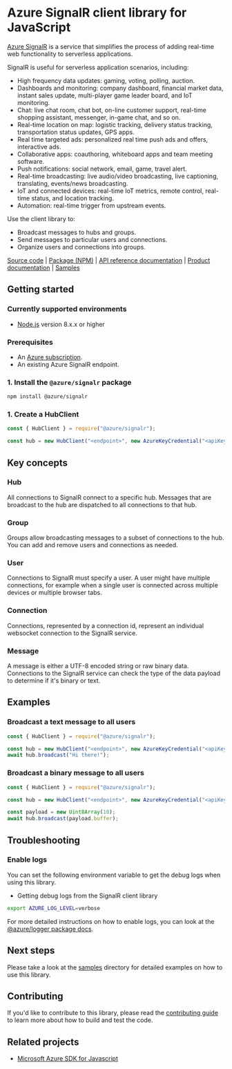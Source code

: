 # Azure SignalR client library for JavaScript

[Azure SignalR](https://docs.microsoft.com/en-us/azure/azure-signalr/signalr-overview/) is a service that simplifies the process of adding real-time web functionality to serverless applications.

SignalR is useful for serverless application scenarios, including:

- High frequency data updates: gaming, voting, polling, auction.
- Dashboards and monitoring: company dashboard, financial market data, instant sales update, multi-player game leader board, and IoT monitoring.
- Chat: live chat room, chat bot, on-line customer support, real-time shopping assistant, messenger, in-game chat, and so on.
- Real-time location on map: logistic tracking, delivery status tracking, transportation status updates, GPS apps.
- Real time targeted ads: personalized real time push ads and offers, interactive ads.
- Collaborative apps: coauthoring, whiteboard apps and team meeting software.
- Push notifications: social network, email, game, travel alert.
- Real-time broadcasting: live audio/video broadcasting, live captioning, translating, events/news broadcasting.
- IoT and connected devices: real-time IoT metrics, remote control, real-time status, and location tracking.
- Automation: real-time trigger from upstream events.

Use the client library to:

- Broadcast messages to hubs and groups.
- Send messages to particular users and connections.
- Organize users and connections into groups.

[Source code](https://github.com/Azure/azure-sdk-for-js/blob/master/sdk/signalr/signalr/) |
[Package (NPM)](https://www.npmjs.com/package/@azure/signalr) |
[API reference documentation](TBD) |
[Product documentation](https://docs.microsoft.com/en-us/azure/azure-signalr/signalr-overview/) |
[Samples](https://github.com/Azure/azure-sdk-for-js/blob/master/sdk/signalr/signalr/samples)

## Getting started

### Currently supported environments

- [Node.js](https://nodejs.org/) version 8.x.x or higher

### Prerequisites

- An [Azure subscription][azure_sub].
- An existing Azure SignalR endpoint.

### 1. Install the `@azure/signalr` package

```bash
npm install @azure/signalr
```

### 1. Create a HubClient

```js
const { HubClient } = require("@azure/signalr");

const hub = new HubClient("<endpoint>", new AzureKeyCredential("<apiKey>"), "hubName");
```

## Key concepts

### Hub

All connections to SignalR connect to a specific hub. Messages that are broadcast to the hub are dispatched to all connections to that hub.

### Group

Groups allow broadcasting messages to a subset of connections to the hub. You can add and remove users and connections as needed.

### User

Connections to SignalR must specify a user. A user might have multiple connections, for example when a single user is connected across multiple devices or multiple browser tabs.

### Connection

Connections, represented by a connection id, represent an individual websocket connection to the SignalR service.

### Message

A message is either a UTF-8 encoded string or raw binary data. Connections to the SignalR service can check the type of the data payload to determine if it's binary or text.

## Examples

### Broadcast a text message to all users

```js
const { HubClient } = require("@azure/signalr");

const hub = new HubClient("<endpoint>", new AzureKeyCredential("<apiKey>"), "hubName");
await hub.broadcast("Hi there!");
```

### Broadcast a binary message to all users

```js
const { HubClient } = require("@azure/signalr");

const hub = new HubClient("<endpoint>", new AzureKeyCredential("<apiKey>"), "hubName");

const payload = new Uint8Array(10);
await hub.broadcast(payload.buffer);
```

## Troubleshooting

### Enable logs

You can set the following environment variable to get the debug logs when using this library.

- Getting debug logs from the SignalR client library

```bash
export AZURE_LOG_LEVEL=verbose
```

For more detailed instructions on how to enable logs, you can look at the [@azure/logger package docs](https://github.com/Azure/azure-sdk-for-js/tree/master/sdk/core/logger).

## Next steps

Please take a look at the
[samples](https://github.com/Azure/azure-sdk-for-js/tree/master/sdk/signalr/signalr/samples)
directory for detailed examples on how to use this library.

## Contributing

If you'd like to contribute to this library, please read the [contributing guide](https://github.com/Azure/azure-sdk-for-js/blob/master/CONTRIBUTING.md) to learn more about how to build and test the code.

## Related projects

- [Microsoft Azure SDK for Javascript](https://github.com/Azure/azure-sdk-for-js)

[azure_sub]: https://azure.microsoft.com/free/
